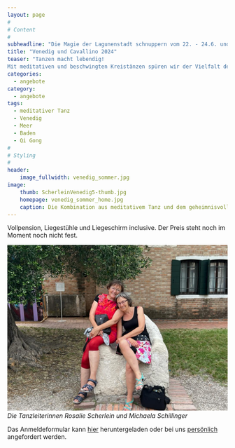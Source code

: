 ```yaml
---
layout: page
#
# Content
#
subheadline: "Die Magie der Lagunenstadt schnuppern vom 22. - 24.6. und dann vom 24.6. - 29.6. das sommerliche „Dolce vita“ in Cavallino am Strand genießen!"
title: "Venedig und Cavallino 2024"
teaser: "Tanzen macht lebendig!
Mit meditativen und beschwingten Kreistänzen spüren wir der Vielfalt des Lebens nach. Wir begegnen uns selbst, unserer Heiterkeit, Sehnsucht und Hoffnung im körperlichen Ausdruck der Bewegungen. In der Tanzgemeinschaft erfahren wir Lebensfreude und Inspiration, Leichtigkeit mischt sich mit Tiefgang."
categories:
  - angebote
category:
  - angebote
tags:
  - meditativer Tanz
  - Venedig
  - Meer
  - Baden
  - Qi Gong
#
# Styling
#
header:
    image_fullwidth: venedig_sommer.jpg
image:
    thumb: ScherleinVenedig5-thumb.jpg
    homepage: venedig_sommer_home.jpg
    caption: Die Kombination aus meditativem Tanz und dem geheimnisvollen Flair der Stadt macht den ganz besonderen Charakter dieses Angebots aus.
---
```


Vollpension, Liegestühle und Liegeschirm inclusive. Der Preis steht noch im Moment noch nicht fest.

![Die Tanzleiterinnen Rosalie Scherlein und Michaela Schillinger](/images/Rosi_und_Michaela.jpg)
*Die Tanzleiterinnen Rosalie Scherlein und Michaela Schillinger*

Das Anmeldeformular kann [hier](/anmeldung/) heruntergeladen oder bei uns [persönlich](/kontakt/) angefordert werden.
